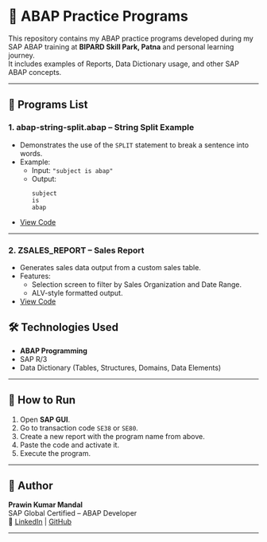 # 🚀 ABAP Practice Programs

This repository contains my ABAP practice programs developed during my SAP ABAP training at **BIPARD Skill Park, Patna** and personal learning journey.  
It includes examples of Reports, Data Dictionary usage, and other SAP ABAP concepts.

---

## 📌 Programs List

### 1. **abap-string-split.abap** – String Split Example
- Demonstrates the use of the `SPLIT` statement to break a sentence into words.
- Example:
  - Input: `"subject is abap"`
  - Output:  
    ```
    subject
    is
    abap
    ```
- [View Code](abap-string-split.abap)

---
### 2. **ZSALES_REPORT** – Sales Report
- Generates sales data output from a custom sales table.
- Features:
  - Selection screen to filter by Sales Organization and Date Range.
  - ALV-style formatted output.
- [View Code](ZSALES_REPORT.abap)

## 🛠 Technologies Used
- **ABAP Programming**
- SAP R/3
- Data Dictionary (Tables, Structures, Domains, Data Elements)

---

## 📄 How to Run
1. Open **SAP GUI**.
2. Go to transaction code `SE38` or `SE80`.
3. Create a new report with the program name from above.
4. Paste the code and activate it.
5. Execute the program.

---

## 👤 Author
**Prawin Kumar Mandal**  
SAP Global Certified – ABAP Developer  
📌 [LinkedIn](https://www.linkedin.com/in/prawin-mandal/) | [GitHub](https://github.com/prawin81)

---
